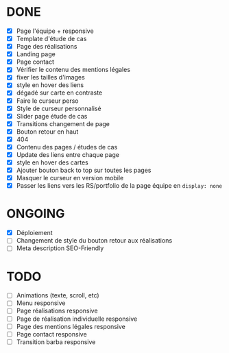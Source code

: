 # DONE

- [x] Page l'équipe + responsive
- [x] Template d'étude de cas
- [x] Page des réalisations
- [x] Landing page
- [x] Page contact
- [x] Vérifier le contenu des mentions légales
- [x] fixer les tailles d'images
- [x] style en hover des liens
- [x] dégadé sur carte en contraste
- [x] Faire le curseur perso
- [x] Style de curseur personnalisé
- [x] Slider page étude de cas
- [x] Transitions changement de page
- [x] Bouton retour en haut
- [x] 404
- [x] Contenu des pages / études de cas
- [x] Update des liens entre chaque page
- [x] style en hover des cartes
- [x] Ajouter bouton back to top sur toutes les pages
- [x] Masquer le curseur en version mobile
- [x] Passer les liens vers les RS/portfolio de la page équipe en `display: none`

# ONGOING

- [x] Déploiement
- [ ] Changement de style du bouton retour aux réalisations
- [ ] Meta description SEO-Friendly

# TODO

- [ ] Animations (texte, scroll, etc)
- [ ] Menu responsive
- [ ] Page réalisations responsive
- [ ] Page de réalisation individuelle responsive
- [ ] Page des mentions légales responsive
- [ ] Page contact responsive
- [ ] Transition barba responsive
